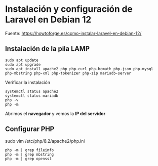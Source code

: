 # Instalación y configuración de Laravel en Debian 12

Fuente: https://howtoforge.es/como-instalar-laravel-en-debian-12/

## Instalación de la pila LAMP

```
sudo apt update
sudo apt upgrade
sudo apt install apache2 php php-curl php-bcmath php-json php-mysql php-mbstring php-xml php-tokenizer php-zip mariadb-server
```

Verificar la instalación

```
systemctl status apache2
systemctl status mariadb
php -v
php -m
```

Abrimos el **navegador** y vemos la **IP del servidor**

## Configurar PHP

sudo vim /etc/php/8.2/apache2/php.ini

```
php -m | grep fileinfo
php -m | grep mbstring
php -m | grep openssl
```

<!-- vi: set spl=es spell: -->

